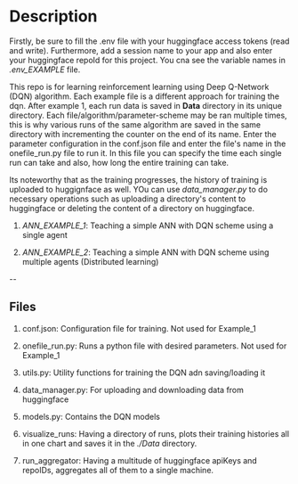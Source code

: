 # Description

Firstly, be sure to fill the .env file with your huggingface access tokens (read and write). Furthermore, add a session name to your app and also enter your huggingface repoId for this project. You cna see the variable names in *.env_EXAMPLE* file.

This repo is for learning reinforcement learning using Deep Q-Network (DQN) algorithm. Each example file is a different approach for training the dqn. After example 1, each run data is saved in **Data** directory in its unique directory. Each file/algorithm/parameter-scheme may be ran multiple times, this is why various runs of the same algorithm are saved in the same directory with incrementing the counter on the end of its name. Enter the parameter configuration in the conf.json file and enter the file's name in the onefile_run.py file to run it. In this file you can specify the time each single run can take and also, how long the entire training can take.

Its noteworthy that as the training progresses, the history of training is uploaded to huggignface as well. YOu can use *data_manager.py* to do necessary operations such as uploading a directory's content to huggingface or deleting the content of a directory on huggingface.

1. *ANN_EXAMPLE_1*: Teaching a simple ANN with DQN scheme using a single agent

2. *ANN_EXAMPLE_2*: Teaching a simple ANN with DQN scheme using multiple agents (Distributed learning)

--

## Files

1. conf.json: Configuration file for training. Not used for Example_1

2. onefile_run.py: Runs a python file with desired parameters. Not used for Example_1

3. utils.py: Utility functions for training the DQN adn saving/loading it

4. data_manager.py: For uploading and downloading data from huggingface

5. models.py: Contains the DQN models

6. visualize_runs: Having a directory of runs, plots their training histories all in one chart and saves it in the *./Data* directory.

7. run_aggregator: Having a multitude of huggingface apiKeys and repoIDs, aggregates all of them to a single machine.

